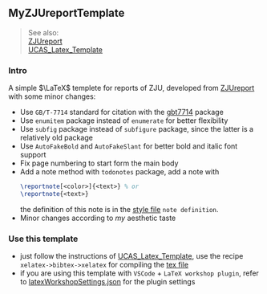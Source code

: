 ## MyZJUreportTemplate

> See also:    
> [ZJUreport](https://github.com/haochengxia/zjureport)   
> [UCAS_Latex_Template](https://github.com/jweihe/UCAS_Latex_Template)

### Intro
A simple $\LaTeX$ templete for reports of ZJU, developed from [ZJUreport](https://github.com/haochengxia/zjureport) with some minor changes:
+ Use `GB/T-7714` standard for citation with the [gbt7714](https://ctan.org/pkg/gbt7714) package 
+ Use `enumitem` package instead of `enumerate` for better flexibility
+ Use `subfig` package instead of `subfigure` package, since the latter is a relatively old package
+ Use `AutoFakeBold` and `AutoFakeSlant` for better bold and italic font support
+ Fix page numbering to start form the main body
+ Add a note method with `todonotes` package, add a note with
    ```LATEX
    \reportnote[<color>]{<text>} % or
    \reportnote{<text>}
    ```
    the definition of this note is in the [style file](./zjureport.sty) `note definition`.
+ Minor changes according to *my* aesthetic taste 

### Use this template
+ just follow the instructions of [UCAS_Latex_Template](https://github.com/jweihe/UCAS_Latex_Template), use the recipe `xelatex->bibtex->xelatex` for compiling the [tex file](./main.tex)
+ if you are using this template with `VSCode` + `LaTeX workshop plugin`, refer to [latexWorkshopSettings.json](./latexWorkshopSettings.json) for the plugin settings 
